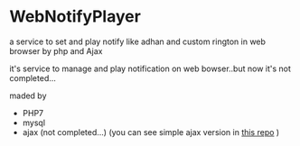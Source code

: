 # WebNotifyPlayer
a service to set and play notify like adhan and custom rington in web browser by php and Ajax 


it's service to manage and play notification on web bowser..but now it's not completed...


maded by 
- PHP7
- mysql
- ajax (not completed...) (you can see simple ajax version in [this repo](https://github.com/geeksesi/OnlineAdhanPlayer) )


